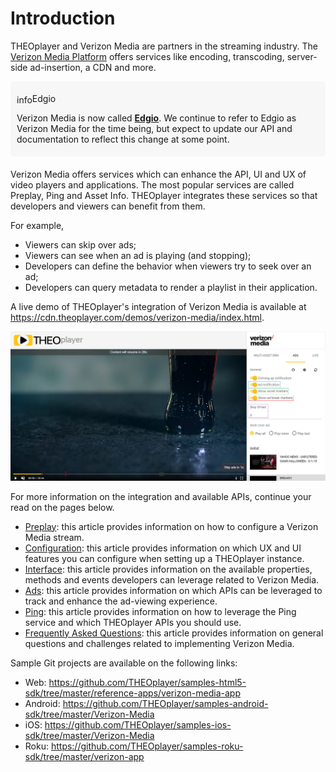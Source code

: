 # Introduction

THEOplayer and Verizon Media are partners in the streaming industry. The [Verizon Media Platform](https://www.verizondigitalmedia.com/) offers services like encoding, transcoding, server-side ad-insertion, a CDN and more.

<div style="background: #f7f7f7; padding: 5px 10px 5px 10px; border-radius: 5px 5px; margin-bottom: 20px;">
    <p style="margin-bottom: 10px;"><span class="material-icons" style="font-size: 1em; position: relative; top: 2px;">info</span>Edgio</p>
    <p>Verizon Media is now called <a href="https://edg.io/" target="_blank"><strong>Edgio</strong></a>.
    We continue to refer to Edgio as Verizon Media for the time being, but expect to update our API and documentation to reflect this change at some point.</p>
</div>

Verizon Media offers services which can enhance the API, UI and UX of video players and applications. The most popular services are called Preplay, Ping and Asset Info. THEOplayer integrates these services so that developers and viewers can benefit from them.

For example,

- Viewers can skip over ads;
- Viewers can see when an ad is playing (and stopping);
- Developers can define the behavior when viewers try to seek over an ad;
- Developers can query metadata to render a playlist in their application.

A live demo of THEOplayer's integration of Verizon Media is available at https://cdn.theoplayer.com/demos/verizon-media/index.html.

![VerizonMediaDemo](../../../assets/img/VerizonMediaDemo.png "Verizon Media Demo")

For more information on the integration and available APIs, continue your read on the pages below.

- [Preplay](../../../how-to-guides/07-miscellaneous/02-verizon-media/01-preplay.md): this article provides information on how to configure a Verizon Media stream.
- [Configuration](04-configuration.md): this article provides information on which UX and UI features you can configure when setting up a THEOplayer instance.
- [Interface](05-interface.md): this article provides information on the available properties, methods and events developers can leverage related to Verizon Media.
- [Ads](../../../how-to-guides/07-miscellaneous/02-verizon-media/02-ads.md): this article provides information on which APIs can be leveraged to track and enhance the ad-viewing experience.
- [Ping](../../../how-to-guides/07-miscellaneous/02-verizon-media/03-ping.md): this article provides information on how to leverage the Ping service and which THEOplayer APIs you should use.
- [Frequently Asked Questions](../../../faq/72-what-are-the-edgio-challenges.md): this article provides information on general questions and challenges related to implementing Verizon Media.

Sample Git projects are available on the following links:

- Web: https://github.com/THEOplayer/samples-html5-sdk/tree/master/reference-apps/verizon-media-app
- Android: https://github.com/THEOplayer/samples-android-sdk/tree/master/Verizon-Media
- iOS: https://github.com/THEOplayer/samples-ios-sdk/tree/master/Verizon-Media
- Roku: https://github.com/THEOplayer/samples-roku-sdk/tree/master/verizon-app
